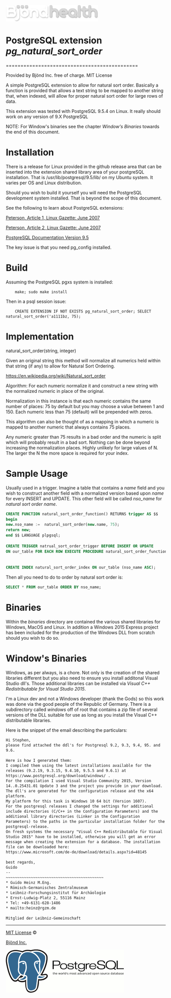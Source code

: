 ![alt text](https://github.com/Bjond/pg_natural_sort_order/blob/master/images/bjondhealthlogo-whitegrey.png "Bjönd Inc.")

# PostgreSQL extension *pg_natural_sort_order*
=============================================

Provided by Bjönd Inc. free of charge. MIT License

A simple PostgreSQL extension to allow for natural sort order.
Basically a function is provided that allows a text string
to be mapped to another string that, when indexed, will allow
for proper natural sort order for large rows of data.

This extension was tested with PostgreSQL 9.5.4 on Linux.
It really should work on any version of 9.X PostgreSQL

NOTE: For Window's binaries see the chapter *Window's Binaries*
towards the end of this document.

Installation
============

There is a release for Linux provided in the github release area
that can be inserted into the extension shared library area of 
your postgreSQL installation. That is /usr/lib/postgresql/9.5/lib/
on my Ubuntu system. It varies per OS and Linux distribution.

Should you wish to build it yourself you will need the PostgreSQL development system installed.
That is beyond the scope of this document.

See the following to learn about PostgreSQL extensions:

[Peterson, Article 1, Linux Gazette: June 2007 ](http://linuxgazette.net/139/peterson.html)

[Peterson, Article 2, Linux Gazette: June 2007](http://linuxgazette.net/142/peterson.html)

[PostgreSQL Documentation Version 9.5](https://www.postgresql.org/docs/9.5/static/xfunc-c.html)


The key issue is that you need pg_config installed.


Build
=====

Assuming the PostgreSQL pgxs system is installed:

```shell
    make; sudo make install
```

Then in a psql session issue:

```shell
    CREATE EXTENSION IF NOT EXISTS pg_natural_sort_order; SELECT natural_sort_order('a1111bz, 75);
```

Implementation
==============

natural_sort_order(string, integer)

Given an original string this method will normalize all numerics held within
that string (if any) to allow for Natural Sort Ordering.

https://en.wikipedia.org/wiki/Natural_sort_order
 
Algorithm:
For each numeric normalize it and construct a new string with the normalized
numeric in place of the original.

Normalization in this instance is that each numeric contains the same number of
places: 75 by default but you may choose a value between 1 and 150. 
Each numeric less than 75 (default) will be prepended with zeros. 

This algorithm can also be thought of as a mapping in which a numeric is
mapped to another numeric that always contains 75 places.

Any numeric greater than 75 results in a bad order and the numeric is split
which will probably result in a bad sort. Nothing can be done beyond increasing 
the normalization places. Highly unlikely for large values of N. 
The larger the N the more space is required for your index.

Sample Usage
============

Usually used in a trigger. Imagine a table that contains a *name* field
and you wish to construct another field with a normalized version based
upon *name* for every INSERT and UPDATE. This other field will be called
*nso_name* for _natural sort order name_.

```sql
CREATE FUNCTION natural_sort_order_function() RETURNS trigger AS $$
begin
new.nso_name :=  natural_sort_order(new.name, 75);
return new;
end $$ LANGUAGE plpgsql;

CREATE TRIGGER natrual_sort_order_trigger BEFORE INSERT OR UPDATE
ON our_table FOR EACH ROW EXECUTE PROCEDURE natural_sort_order_function();


CREATE INDEX natural_sort_order_index ON our_table (nso_name ASC);

```

Then all you need to do to order by natural sort order is:

```sql
SELECT * FROM our_table ORDER BY nso_name;
```


Binaries 
============

Within the _binaries_ directory are contained the various shared libraries
for Windows, MacOS and Linux. In addition a Windows 2015 Express project
has been included for the production of the Windows DLL from scratch 
should you wish to do so. 

Window's Binaries
================

Windows, as per always, is a chore. Not only is the creation of the shared libraries
different but you also need to ensure you install additonal Visual Studio dll's.
Those additional libraries can be installed via _Visual C++ Redistributable for Visual Studio 2015_.

I'm a Linux dev and not a Windows developer (thank the Gods) so this work was done via the good
people of the Republic of Germany. There is a subdirectory called _windows_ off of root that contains
a zip file of several versions of the DLL suitable for use as long as you install the Visual C++
distributable libraries.

Here is the snippet of the email describing the particulars:


```
Hi Stephen,
please find attached the ddl's for Postgresql 9.2, 9.3, 9.4, 95. and 9.6.

Here is how I generated them:
I compiled them using the latest installations available for the releases (9.2.19, 9.3.15, 9.4.10, 9.5.5 and 9.6.1) at https://www.postgresql.org/download/windows/ .
For the compilation I used Visual Studio Community 2015, Version 14..0.25431.01 Update 3 and the project you provide in your download. The dll's are generated for the configuration release and the x64 platform.
My platform for this task is Windows 10 64 bit (Version 1607).
For the postgresql releases I changed the settings for additional include directories (C/C++ in the Configuration Parameters) and the additional library directories (Linker in the Configuration Parameters) to the paths in the particular installation folder for the postgresql-release.
On fresh systems the necessary "Visual C++ Redistributable für Visual Studio 2015" have to be installed, otherwise you will get an error message when creating the extension for a database. The installation file can be downloaded here:
https://www.microsoft.com/de-de/download/details.aspx?id=48145

best regards,
Guido
-- 
~~~~~~~~~~~~~~~~~~~~~~~~~~~~~~~~~~~~~~~~~~~
* Guido Heinz M.Eng.
* Römisch-Germanisches Zentralmuseum
* Leibniz-Forschungsinstitut für Archäologie
* Ernst-Ludwig-Platz 2, 55116 Mainz
* Tel: +49-6131-628-1486
* mailto:heinz@rgzm.de

Mitglied der Leibniz-Gemeinschaft 
```




---
[MIT License](https://en.wikipedia.org/wiki/MIT_License) &copy;

[Bjönd Inc.](http://www.bjondinc.com/)

![alt text](https://github.com/Bjond/pg_natural_sort_order/blob/master/images/postgres.png "PostgreSQL.")
